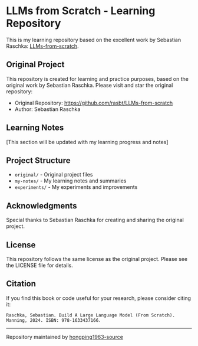 # LLMs from Scratch - Learning Repository

This is my learning repository based on the excellent work by Sebastian Raschka: [LLMs-from-scratch](https://github.com/rasbt/LLMs-from-scratch).

## Original Project
This repository is created for learning and practice purposes, based on the original work by Sebastian Raschka. Please visit and star the original repository:
- Original Repository: https://github.com/rasbt/LLMs-from-scratch
- Author: Sebastian Raschka

## Learning Notes
[This section will be updated with my learning progress and notes]

## Project Structure
- `original/` - Original project files
- `my-notes/` - My learning notes and summaries
- `experiments/` - My experiments and improvements

## Acknowledgments
Special thanks to Sebastian Raschka for creating and sharing the original project.

## License
This repository follows the same license as the original project. Please see the LICENSE file for details.

## Citation

If you find this book or code useful for your research, please consider citing it:

```
Raschka, Sebastian. Build A Large Language Model (From Scratch). Manning, 2024. ISBN: 978-1633437166.
```

---
Repository maintained by [hongping1963-source](https://github.com/hongping1963-source)
